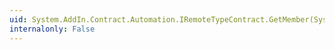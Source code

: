```yaml
---
uid: System.AddIn.Contract.Automation.IRemoteTypeContract.GetMember(System.String,System.Reflection.MemberTypes,System.Reflection.BindingFlags)
internalonly: False
---
```

